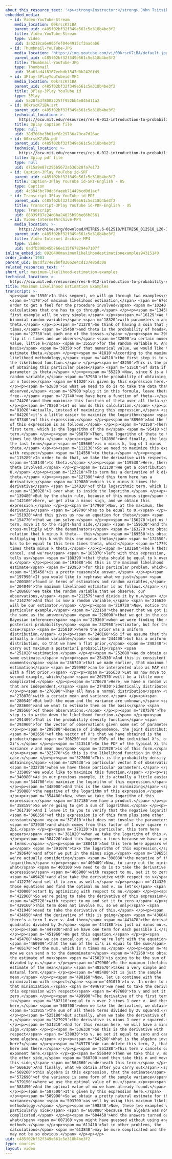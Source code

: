 ```yaml
---
about_this_resource_text: '<p><strong>Instructor:</strong> John Tsitsiklis</p>'
embedded_media:
  - id: Video-YouTube-Stream
    media_location: 00krscK7iBA
    parent_uid: c485f02bf32f349e561c5e318b4be3f2
    title: Video-YouTube-Stream
    type: Video
    uid: 1ab218ca6e065fef04e4915cf3aadab6
  - id: Thumbnail-YouTube-JPG
    media_location: 'https://img.youtube.com/vi/00krscK7iBA/default.jpg'
    parent_uid: c485f02bf32f349e561c5e318b4be3f2
    title: Thumbnail-YouTube-JPG
    type: Thumbnail
    uid: 16a6fad4f8167eebdb1847d0b2426fd9
  - id: 3Play-3PlayYouTubeid-MP4
    media_location: 00krscK7iBA
    parent_uid: c485f02bf32f349e561c5e318b4be3f2
    title: 3Play-3Play YouTube id
    type: 3Play
    uid: 5a28fb3f8003225ff952bb4e045d11a2
  - id: 00krscK7iBA.srt
    parent_uid: c485f02bf32f349e561c5e318b4be3f2
    technical_location: >-
      https://ocw.mit.edu/resources/res-6-012-introduction-to-probability-spring-2018/part-ii-inference-limit-theorems/maximum-likelihood-estimation-examples/00krscK7iBA.srt
    title: 3play caption file
    type: null
    uid: 38d786be3b61ef8c29736a79ca7d26ac
  - id: 00krscK7iBA.pdf
    parent_uid: c485f02bf32f349e561c5e318b4be3f2
    technical_location: >-
      https://ocw.mit.edu/resources/res-6-012-introduction-to-probability-spring-2018/part-ii-inference-limit-theorems/maximum-likelihood-estimation-examples/00krscK7iBA.pdf
    title: 3play pdf file
    type: null
    uid: d715a9e87c295b5672a536b28fa7e173
  - id: Caption-3Play YouTube id-SRT
    parent_uid: c485f02bf32f349e561c5e318b4be3f2
    title: Caption-3Play YouTube id-SRT-English - US
    type: Caption
    uid: 4c5945bc70dc5faeeb71449bcd0d1acf
  - id: Transcript-3Play YouTube id-PDF
    parent_uid: c485f02bf32f349e561c5e318b4be3f2
    title: Transcript-3Play YouTube id-PDF-English - US
    type: Transcript
    uid: 88839f87e24d8ba24025b50be66b8561
  - id: Video-InternetArchive-MP4
    media_location: >-
      https://archive.org/download/MITRES.6-012S18/MITRES6_012S18_L20-10_300k.mp4
    parent_uid: c485f02bf32f349e561c5e318b4be3f2
    title: Video-Internet Archive-MP4
    type: Video
    uid: 0adfb390b45b766e115f678294e7107f
inline_embed_id: 8920400maximumlikelihoodestimationexamples94315140
order_index: 1903
parent_uid: b8cdf274e2b0f82662e4cd137e85d308
related_resources_text: ''
short_url: maximum-likelihood-estimation-examples
technical_location: >-
  https://ocw.mit.edu/resources/res-6-012-introduction-to-probability-spring-2018/part-ii-inference-limit-theorems/maximum-likelihood-estimation-examples
title: Maximum Likelihood Estimation Examples
transcript: >-
  <p><span m='1550'>In this segment, we will go through two examples</span>
  <span m='4170'>of maximum likelihood estimation,</span> <span m='6760'>just in
  order to get a feel for the procedure involved</span> <span m='10240'>and the
  calculations that one has to go through.</span> </p><p><span m='13450'>Our
  first example will be very simple.</span> </p><p><span m='16129'>We have a
  binomial random variable</span> <span m='18320'>with parameters n and
  theta.</span> </p><p><span m='21270'>So think of having a coin that you flip n
  times,</span> <span m='25450'>and theta is the probability of heads</span>
  <span m='27750'>at each one of the tosses.</span> </p><p><span m='29680'>So we
  flip it n times and we observe</span> <span m='32090'>a certain numerical
  value, little k</span> <span m='35550'>for the random variable K. And on the
  basis</span> <span m='38350'>of that numerical value, we would like to
  estimate theta.</span> </p><p><span m='41810'>According to the maximum
  likelihood methodology,</span> <span m='44510'>the first step is to write down
  the likelihood function.</span> </p><p><span m='48250'>This is the probability
  of obtaining this particular piece</span> <span m='51510'>of data if the true
  parameter is theta.</span> </p><p><span m='55220'>Now, since K is a binomial
  random variable,</span> <span m='57980'>the probability of obtaining k heads
  in n tosses</span> <span m='61020'>is given by this expression here.</span>
  </p><p><span m='63830'>So what we need to do is to take the data that we have
  observed,</span> <span m='67900'>plug it in this formula, leave theta
  free--</span> <span m='71740'>we have here a function of theta--</span> <span
  m='74420'>and then maximize this function of theta over all theta.</span>
  </p><p><span m='78260'>Let us now do this calculation.</span> </p><p><span
  m='81020'>Actually, instead of maximizing this expression,</span> <span
  m='84220'>it's a little easier to maximize the logarithm</span> <span
  m='87340'>of this expression.</span> </p><p><span m='88960'>And the logarithm
  of this expression is as follows.</span> </p><p><span m='92150'>There's a
  first term, which is the logarithm of the n</span> <span m='95410'>choose k
  term.</span> </p><p><span m='96870'>Then, the logarithm of theta to the k is k
  times log theta.</span> </p><p><span m='102890'>And finally, the logarithm of
  the last term</span> <span m='105660'>is n minus k, log of 1 minus
  theta.</span> </p><p><span m='112130'>So we need to maximize this expression
  with respect</span> <span m='114550'>to theta.</span> </p><p><span
  m='115289'>In order to do that, we take the derivative with respect</span>
  <span m='118140'>to theta.</span> </p><p><span m='119530'>Here, there is no
  theta involved.</span> </p><p><span m='121130'>We get a contribution of
  0.</span> </p><p><span m='123210'>This term has a derivative of k divided by
  theta.</span> </p><p><span m='127390'>And this term here has a
  derivative,</span> <span m='129880'>which is n minus k times the
  derivative</span> <span m='134020'>of this logarithmic term, which is</span>
  <span m='136920'>1 over what is inside the logarithm.</span> </p><p><span
  m='139480'>But by the chain rule, because of this minus sign</span> <span
  m='142100'>here, we get also a minus sign, and we obtain this
  expression.</span> </p><p><span m='147900'>Now, at the maximum, the
  derivative</span> <span m='149790'>has to be equal to 0.</span> </p><p><span
  m='151920'>And this gives us now an equation for theta</span> <span
  m='154770'>that we can solve.</span> </p><p><span m='156270'>Let us take this
  term, move it to the right-hand side,</span> <span m='159630'>and then
  cross-multiply with the denominators</span> <span m='163270'>to obtain the
  relation that k minus k theta-- this</span> <span m='169560'>is obtained by
  multiplying this k with this one minus theta</span> <span m='172550'>factor--
  has to be equal to this term times theta, which</span> <span m='177920'>is n
  times theta minus k theta.</span> </p><p><span m='182160'>The k theta terms
  cancel, and we're</span> <span m='185370'>left with this expression, which
  tells us</span> <span m='188390'>that theta should be equal to k over
  n.</span> </p><p><span m='191680'>So this is the maximum likelihood
  estimate</span> <span m='193950'>for this particular problem, which</span>
  <span m='195450'>is a pretty reasonable answer.</span> </p><p><span
  m='197990'>If you would like to rephrase what we just</span> <span
  m='200380'>found in terms of estimators and random variables,</span> <span
  m='204040'>the maximum likelihood estimator is as follows.</span> </p><p><span
  m='208660'>We take the random variable that we observe, our
  observations,</span> <span m='212579'>and divide it by n.</span> </p><p><span
  m='214270'>And this is now a random variable,</span> <span m='216630'>which
  will be our estimator.</span> </p><p><span m='219720'>Now, notice that in this
  particular example,</span> <span m='222160'>the answer that we got is exactly
  the same as the answer</span> <span m='226090'>that we got in the context of
  Bayesian inference</span> <span m='229360'>when we were finding the maximum a
  posteriori probability</span> <span m='232950'>estimator, but for the special
  case</span> <span m='235810'>where the prior was a uniform
  distribution.</span> </p><p><span m='240160'>So if we assume that theta is
  actually a random variable</span> <span m='244400'>but has a uniform
  distribution, so that we have a flat prior,</span> <span m='248240'>and we
  carry out maximum a posteriori probability</span> <span
  m='251020'>estimation.</span> </p><p><span m='252080'>We do obtain exactly the
  same estimate.</span> </p><p><span m='254930'>And this is consistent with the
  comments</span> <span m='256740'>that we made earlier, that maximum likelihood
  estimation</span> <span m='259990'>can be interpreted also as MAP estimation
  with a flat prior.</span> </p><p><span m='265630'>Let us now move to our
  second example, which</span> <span m='267970'>will be a little more
  complicated.</span> </p><p><span m='270670'>Here, we have n random variables
  that are independent,</span> <span m='274830'>identically distributed.</span>
  </p><p><span m='276090'>They all have a normal distribution</span> <span
  m='278070'>with a certain mean and variance.</span> </p><p><span
  m='280540'>But both the mean and the variance are unknown,</span> <span
  m='283600'>and we want to estimate them on the basis</span> <span
  m='285560'>of these observations.</span> </p><p><span m='287570'>The first
  step is to write down the likelihood function.</span> </p><p><span
  m='291409'>That is the probability density function</span> <span
  m='293960'>for the vector of observations given some set of parameters.</span>
  </p><p><span m='299380'>Because of independence, the joint distribution</span>
  <span m='302650'>of the vector of X's that we have obtained is the
  product</span> <span m='308250'>of the PDFs of the individual X's, of the
  Xi's.</span> </p><p><span m='313510'>So the PDF of the typical Xi that has
  variance v and mean mu</span> <span m='321920'>is of this form.</span>
  </p><p><span m='323770'>So this is the likelihood function in this
  case.</span> </p><p><span m='327000'>This is the probability density of
  obtaining</span> <span m='329430'>a particular vector X of observations</span>
  <span m='332730'>when we have these particular parameters.</span> </p><p><span
  m='335909'>We would like to maximize this function.</span> </p><p><span
  m='340980'>As in our previous example, it is actually a little easier</span>
  <span m='344700'>to maximize the logarithm of this expression.</span>
  </p><p><span m='348900'>And this is the same as minimizing</span> <span
  m='350880'>the negative of the logarithm of this expression.</span>
  </p><p><span m='354480'>Now, when we take the logarithm of this
  expression,</span> <span m='357180'>we have a product.</span> </p><p><span
  m='358159'>So we're going to get a sum of logarithms.</span> </p><p><span
  m='361710'>And I leave it to you to verify that the negative logarithm</span>
  <span m='366350'>of this expression is of this form plus some other
  constant</span> <span m='371810'>that does not involve the parameters,</span>
  <span m='373930'>and which comes from this factor of 1 over square root
  2pi.</span> </p><p><span m='378120'>In particular, this term here
  appears</span> <span m='381820'>when we take the logarithm of this.</span>
  </p><p><span m='384220'>And this happens n times because we have a product of
  n terms.</span> </p><p><span m='388410'>And this term here appears when
  we</span> <span m='391070'>take the logarithm of this expression,</span> <span
  m='393640'>and after we put in the minus sign,</span> <span m='396550'>because
  we're actually considering</span> <span m='398080'>the negative of the
  logarithm.</span> </p><p><span m='400409'>Now, to carry out the minimization,
  what</span> <span m='403100'>we need to do is to take the derivative of this
  expression</span> <span m='406900'>with respect to mu, set it to zero,</span>
  <span m='409420'>and also take the derivative with respect to v</span> <span
  m='412270'>and set it to zero as well.</span> </p><p><span m='414320'>Solve
  those equations and find the optimal mu and v. So let's</span> <span
  m='420000'>start by optimizing with respect to mu.</span> </p><p><span
  m='422960'>So we're going to take the derivative of this expression</span>
  <span m='425720'>with respect to mu and set it to zero.</span> </p><p><span
  m='429160'>This term does not involve mu, so we only</span> <span
  m='431940'>need to take the derivative of this.</span> </p><p><span
  m='434690'>And the derivative of this is going</span> <span m='436640'>to be--
  there's a term 1 over v. And then</span> <span m='441470'>the derivative of a
  quadratic divided by 2</span> <span m='444180'>is just xi minus mu.</span>
  </p><p><span m='447930'>And we have one term for each possible i.</span>
  </p><p><span m='451960'>We get this equation.</span> </p><p><span
  m='454700'>Now we can cancel out v, and we're left with the equation</span>
  <span m='460909'>that the sum of the xi's is equal to the sum</span> <span
  m='465170'>of the mus, which is n times mu.</span> </p><p><span m='467920'>And
  now we can send n to the denominator</span> <span m='471260'>to obtain that
  the estimate of mu</span> <span m='475020'>is going to be the sum of the xi's
  divided by n.</span> </p><p><span m='479960'>So the maximum likelihood
  estimate of the mean</span> <span m='482670'>takes a very simple and very
  natural form.</span> </p><p><span m='485480'>It is just the sample
  mean.</span> </p><p><span m='488160'>Now, let us continue with the
  minimization with respect</span> <span m='491070'>to v. In order to carry out
  that minimization,</span> <span m='494670'>we need to take the derivative of
  this expression with respect</span> <span m='497680'>to v and set it to
  zero.</span> </p><p><span m='499900'>The derivative of the first term
  is</span> <span m='502110'>equal to n over 2 times 1 over v. And then from
  here,</span> <span m='508700'>when we take the derivative, we obtain</span>
  <span m='512915'>the sum of all these terms divided by 2v squared.</span>
  </p><p><span m='525180'>But actually, when we take the derivative of 1 over
  v,</span> <span m='527925'>the derivative is minus 1 over v squared.</span>
  </p><p><span m='531310'>And for this reason here, we will have a minus
  sign.</span> </p><p><span m='536330'>So this is the derivative with
  respect</span> <span m='538030'>to v. We set it equal to zero and carry out
  some algebra.</span> </p><p><span m='543260'>What is the algebra involved
  here?</span> </p><p><span m='545770'>We can delete this term, 2, that appears
  here and there.</span> </p><p><span m='551280'>This term v cancels out this
  exponent here.</span> </p><p><span m='556840'>Then we take this v, move it to
  the other side,</span> <span m='560700'>and then take this n and move it to
  this side,</span> <span m='564860'>underneath this term.</span> </p><p><span
  m='566630'>And finally, what we obtain after you carry out</span> <span
  m='569260'>this algebra is this expression, that the estimate</span> <span
  m='572690'>of the variance is some form of the sample variance</span> <span
  m='579150'>where we use the optimal value of mu.</span> </p><p><span
  m='583490'>And the optimal value of mu we have already found.</span>
  </p><p><span m='587500'>It's given by this expression here.</span>
  </p><p><span m='589990'>So we obtain a pretty natural estimate for the
  variance</span> <span m='593700'>as well by using this maximum likelihood
  methodology.</span> </p><p><span m='598340'>Now, these two examples were
  particularly nice</span> <span m='600880'>because the algebra was not too
  complicated.</span> </p><p><span m='604450'>And the answers turned out to be
  what</span> <span m='607160'>you might have guessed without using any fancy
  methods.</span> </p><p><span m='611410'>But in other problems, the
  calculations</span> <span m='613840'>may be more complicated and the answers
  may not be so obvious.</span> </p><p></p>
uid: c485f02bf32f349e561c5e318b4be3f2
type: courses
layout: video
---
```

